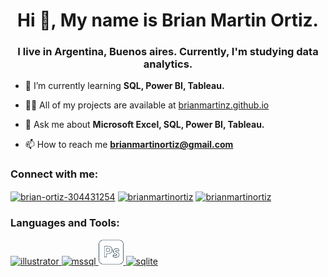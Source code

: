 <h1 align="center">Hi 👋, My name is Brian Martin Ortiz.</h1>
<h3 align="center">I live in Argentina, Buenos aires. Currently, I'm studying data analytics.</h3>

- 🌱 I’m currently learning **SQL, Power BI, Tableau.**

- 👨‍💻 All of my projects are available at [brianmartinz.github.io](https://brianmartinz.github.io/)

- 💬 Ask me about **Microsoft Excel, SQL, Power BI, Tableau.**

- 📫 How to reach me **brianmartinortiz@gmail.com**

<h3 align="left">Connect with me:</h3>
<p align="left">
<a href="https://linkedin.com/in/brian-ortiz-304431254" target="blank"><img align="center" src="https://raw.githubusercontent.com/rahuldkjain/github-profile-readme-generator/master/src/images/icons/Social/linked-in-alt.svg" alt="brian-ortiz-304431254" height="30" width="40" /></a>
<a href="https://kaggle.com/brianmartinortiz" target="blank"><img align="center" src="https://raw.githubusercontent.com/rahuldkjain/github-profile-readme-generator/master/src/images/icons/Social/kaggle.svg" alt="brianmartinortiz" height="30" width="40" /></a>
<a href="https://www.behance.net/brianmartinortiz" target="blank"><img align="center" src="https://raw.githubusercontent.com/rahuldkjain/github-profile-readme-generator/master/src/images/icons/Social/behance.svg" alt="brianmartinortiz" height="30" width="40" /></a>
</p>

<h3 align="left">Languages and Tools:</h3>
<p align="left"> <a href="https://www.adobe.com/in/products/illustrator.html" target="_blank" rel="noreferrer"> <img src="https://www.vectorlogo.zone/logos/adobe_illustrator/adobe_illustrator-icon.svg" alt="illustrator" width="40" height="40"/> </a> <a href="https://www.microsoft.com/en-us/sql-server" target="_blank" rel="noreferrer"> <img src="https://www.svgrepo.com/show/303229/microsoft-sql-server-logo.svg" alt="mssql" width="40" height="40"/> </a> <a href="https://www.photoshop.com/en" target="_blank" rel="noreferrer"> <img src="https://raw.githubusercontent.com/devicons/devicon/master/icons/photoshop/photoshop-line.svg" alt="photoshop" width="40" height="40"/> </a> <a href="https://www.sqlite.org/" target="_blank" rel="noreferrer"> <img src="https://www.vectorlogo.zone/logos/sqlite/sqlite-icon.svg" alt="sqlite" width="40" height="40"/> </a> </p>


